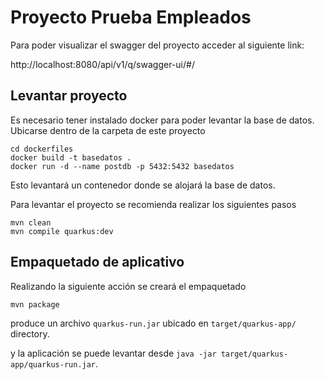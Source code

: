 # Proyecto Prueba Empleados
Para poder visualizar el swagger del proyecto acceder al siguiente link:

http://localhost:8080/api/v1/q/swagger-ui/#/

## Levantar proyecto
Es necesario tener instalado docker para poder levantar la base de datos.
Ubicarse dentro de la carpeta de este proyecto
```shell script
cd dockerfiles
docker build -t basedatos .
docker run -d --name postdb -p 5432:5432 basedatos
```
Esto levantará un contenedor donde se alojará la base de datos.

Para levantar el proyecto se recomienda realizar los siguientes pasos
```shell script
mvn clean
mvn compile quarkus:dev
```

## Empaquetado de aplicativo

Realizando la siguiente acción se creará el empaquetado
```shell script
mvn package
```
produce un archivo `quarkus-run.jar` ubicado en `target/quarkus-app/` directory.

y la aplicación se puede levantar desde `java -jar target/quarkus-app/quarkus-run.jar`.


